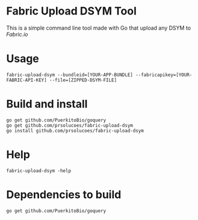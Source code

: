 
# Fabric Upload DSYM Tool

This is a simple command line tool made with Go that upload any DSYM to *Fabric.io*

# Usage

```
fabric-upload-dsym --bundleid=[YOUR-APP-BUNDLE] --fabricapikey=[YOUR-FABRIC-API-KEY] --file=[ZIPPED-DSYM-FILE]
```

# Build and install

```
go get github.com/PuerkitoBio/goquery
go get github.com/prsolucoes/fabric-upload-dsym
go install github.com/prsolucoes/fabric-upload-dsym
```

# Help

```
fabric-upload-dsym -help
```

# Dependencies to build

```
go get github.com/PuerkitoBio/goquery
```
